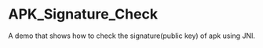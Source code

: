 APK_Signature_Check 
==========

A demo that shows how to check the signature(public key) of apk using JNI. 
